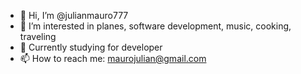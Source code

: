 - 👋 Hi, I’m @julianmauro777
- 👀 I’m interested in planes, software development, music, cooking, traveling
- 🌱 Currently studying for developer
- 📫 How to reach me: maurojulian@gmail.com
<!---
julianmauro777/julianmauro777 is a ✨ special ✨ repository because its `README.md` (this file) appears on your GitHub profile.
You can click the Preview link to take a look at your changes.
--->
